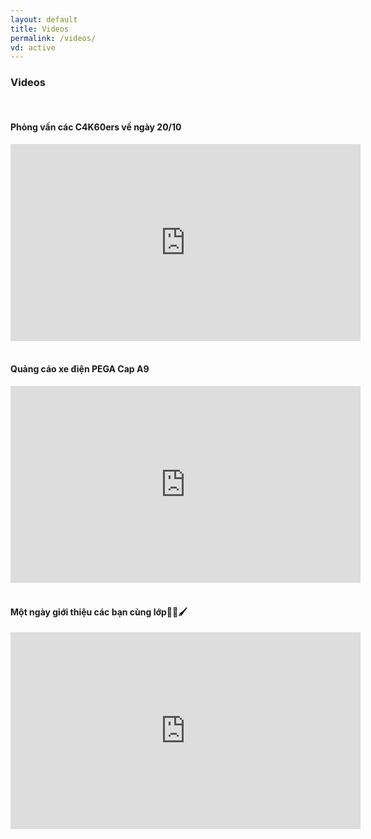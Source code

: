 ```yaml
---
layout: default
title: Videos
permalink: /videos/
vd: active
---
```

<h3><i class="fas fa-video"></i> Videos</h3>
<br>
<h4>Phỏng vấn các C4K60ers về ngày 20/10</h4>
<iframe width="560" height="315" src="https://www.youtube.com/embed/HtZXvEpszVE" frameborder="0" allow="accelerometer; autoplay; encrypted-media; gyroscope; picture-in-picture" allowfullscreen></iframe>
<br>
<br>
<h4>Quảng cáo xe điện PEGA Cap A9</h4>
<iframe width="560" height="315" src="https://www.youtube.com/embed/eGu405cksdQ" frameborder="0" allow="accelerometer; autoplay; encrypted-media; gyroscope; picture-in-picture" allowfullscreen></iframe>
<br>
<br>
<h4>Một ngày giới thiệu các bạn cùng lớp🤣📕🖌</h4>
<iframe width="560" height="315" src="https://www.youtube.com/embed/vWdoEOZHV8Q" frameborder="0" allow="accelerometer; autoplay; encrypted-media; gyroscope; picture-in-picture" allowfullscreen></iframe>